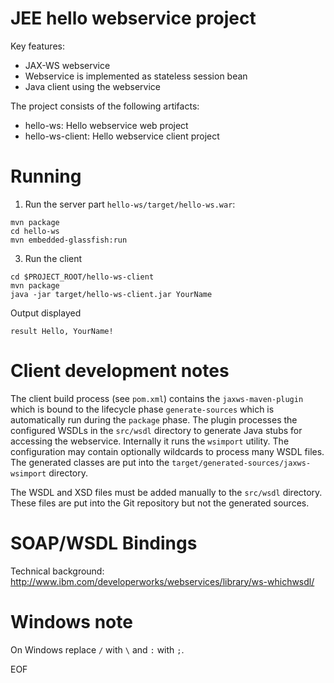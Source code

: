 JEE hello webservice project
============================

Key features:
- JAX-WS webservice
- Webservice is implemented as stateless session bean
- Java client using the webservice

The project consists of the following artifacts:
- hello-ws: Hello webservice web project
- hello-ws-client: Hello webservice client project

Running
=======

1. Run the server part `hello-ws/target/hello-ws.war`:
```shell
mvn package
cd hello-ws
mvn embedded-glassfish:run
```

3. Run the client
```shell
cd $PROJECT_ROOT/hello-ws-client
mvn package
java -jar target/hello-ws-client.jar YourName
```

Output displayed
```
result Hello, YourName!
```

Client development notes
========================

The client build process (see `pom.xml`) contains the `jaxws-maven-plugin` which is bound to the lifecycle phase `generate-sources` which is automatically run during the `package` phase. The plugin processes the configured WSDLs in the `src/wsdl` directory to generate Java stubs for accessing the webservice. Internally it runs the `wsimport` utility. The configuration may contain optionally wildcards to process many WSDL files. The generated classes are put into the `target/generated-sources/jaxws-wsimport` directory.

The WSDL and XSD files must be added manually to the `src/wsdl` directory. These files are put into the Git repository but not the generated sources.

SOAP/WSDL Bindings
==================

Technical background: http://www.ibm.com/developerworks/webservices/library/ws-whichwsdl/

Windows note
============

On Windows replace `/` with `\` and `:` with `;`.


EOF
